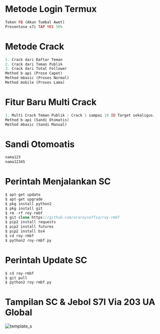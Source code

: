 # Metode Login Termux
````php
Token FB (Akun Tumbal Awet)
Presentase s7i TAP YES 50%
````
# Metode Crack
````php
1. Crack dari Daftar Teman
2. Crack dari Teman Publik
3. Crack dari Total Follower
Method b-api (Prose Capet)
Method mbasic (Proses Normal)
Method mobile (Proses Lama)
````
# Fitur Baru Multi Crack
````php
1. Multi Crack Teman Publik : Crack 1 sampai 10 ID Target sekaligus.
Method b-api (Sandi Otomatis)
Method mbasic (Sandi Manual)
````
# Sandi Otomoatis
````php
nama123
nama12345
````
# Perintah Menjalankan SC
````php
$ apt-get update
$ apt-get upgrade
$ pkg install python2
$ pkg install git
$ rm -rf roy-rmbf
$ git clone https://github.com/araroysoffia/roy-rmbf
$ pip2 install requests
$ pip2 install futures
$ pip2 install bs4
$ cd roy-rmbf
$ python2 roy-rmbf.py
````
# Perintah Update SC
````php
$ cd roy-rmbf
$ git pull
$ python2 roy-rmbf.py
````
# Tampilan SC & Jebol S7I Via 203 UA Global
![template_s](https://github.com/royarasoffia/roy-rmbf/blob/main/Screenshot_20210707-220152288.jpg)
